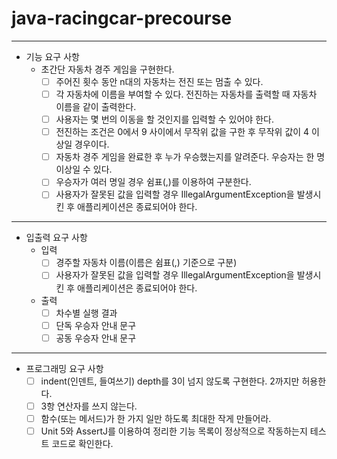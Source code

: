 # java-racingcar-precourse

---

- 기능 요구 사항
    - 초간단 자동차 경주 게임을 구현한다.
      - [ ] 주어진 횟수 동안 n대의 자동차는 전진 또는 멈출 수 있다.
      - [ ] 각 자동차에 이름을 부여할 수 있다. 전진하는 자동차를 출력할 때 자동차 이름을 같이 출력한다.
      - [ ] 사용자는 몇 번의 이동을 할 것인지를 입력할 수 있어야 한다.
      - [ ] 전진하는 조건은 0에서 9 사이에서 무작위 값을 구한 후 무작위 값이 4 이상일 경우이다.
      - [ ] 자동차 경주 게임을 완료한 후 누가 우승했는지를 알려준다. 우승자는 한 명 이상일 수 있다.
      - [ ] 우승자가 여러 명일 경우 쉼표(,)를 이용하여 구분한다.
      - [ ] 사용자가 잘못된 값을 입력할 경우 IllegalArgumentException을 발생시킨 후 애플리케이션은 종료되어야 한다.
    
---

- 입출력 요구 사항
  - 입력
    - [ ] 경주할 자동차 이름(이름은 쉼표(,) 기준으로 구분)
    - [ ] 사용자가 잘못된 값을 입력할 경우 IllegalArgumentException을 발생시킨 후 애플리케이션은 종료되어야 한다.
  - 출력
    - [ ] 차수별 실행 결과
    - [ ] 단독 우승자 안내 문구
    - [ ] 공동 우승자 안내 문구
    
---

- 프로그래밍 요구 사항
  - [ ] indent(인덴트, 들여쓰기) depth를 3이 넘지 않도록 구현한다. 2까지만 허용한다.
  - [ ] 3항 연산자를 쓰지 않는다.
  - [ ] 함수(또는 메서드)가 한 가지 일만 하도록 최대한 작게 만들어라.
  - [ ] Unit 5와 AssertJ를 이용하여 정리한 기능 목록이 정상적으로 작동하는지 테스트 코드로 확인한다.